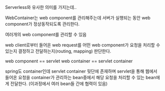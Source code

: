 
Serverless와 유사한 의미를 가지는데..

WebContainer는 web component를 관리해주는데 서버가 실행되는 동안 web component가 정상동작되도록 관리한다.

여러개의 web component를 관리할 수 있음

web client로부터 들어온 web request를 어떤 web component가 요청을 처리할 수 있는지 결정하고 전달하는지(routing, mapping) 판단한다.

web component == servlet
web container == servlet container

spring도 container인데 servlet container 뒷단에 존재하며 servlet을 통해 웹에서 들어온 요청을 container가 관리하는 bean중에서 해당 요청을 처리할 수 있는 bean에게 전달한다. (이과정에서 여러 bean들 간에 협력이 있음)

